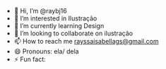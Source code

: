 - 👋 Hi, I’m @raybj16
- 👀 I’m interested in Ilustração 
- 🌱 I’m currently learning Design 
- 💞️ I’m looking to collaborate on ilustração 
- 📫 How to reach me rayssaisabellags@gmail.com 
- 😄 Pronouns: ela/ dela 
- ⚡ Fun fact: 

<!---
raybj16/raybj16 is a ✨ special ✨ repository because its `README.md` (this file) appears on your GitHub profile.
You can click the Preview link to take a look at your changes.
--->
